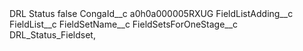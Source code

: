 <?xml version="1.0" encoding="UTF-8"?>
<CustomMetadata xmlns="http://soap.sforce.com/2006/04/metadata" xmlns:xsi="http://www.w3.org/2001/XMLSchema-instance" xmlns:xsd="http://www.w3.org/2001/XMLSchema">
    <label>DRL Status</label>
    <protected>false</protected>
    <values>
        <field>CongaId__c</field>
        <value xsi:type="xsd:string">a0h0a000005RXUG</value>
    </values>
    <values>
        <field>FieldListAdding__c</field>
        <value xsi:nil="true"/>
    </values>
    <values>
        <field>FieldList__c</field>
        <value xsi:nil="true"/>
    </values>
    <values>
        <field>FieldSetName__c</field>
        <value xsi:nil="true"/>
    </values>
    <values>
        <field>FieldSetsForOneStage__c</field>
        <value xsi:type="xsd:string">DRL_Status_Fieldset,</value>
    </values>
</CustomMetadata>
